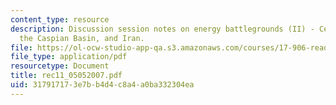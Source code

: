 ```yaml
---
content_type: resource
description: Discussion session notes on energy battlegrounds (II) - Central Asia,
  the Caspian Basin, and Iran.
file: https://ol-ocw-studio-app-qa.s3.amazonaws.com/courses/17-906-reading-seminar-in-social-science-the-geopolitics-and-geoeconomics-of-global-energy-spring-2007/317917173e7bb4d4c8a4a0ba332304ea_rec11_05052007.pdf
file_type: application/pdf
resourcetype: Document
title: rec11_05052007.pdf
uid: 31791717-3e7b-b4d4-c8a4-a0ba332304ea
---
```

